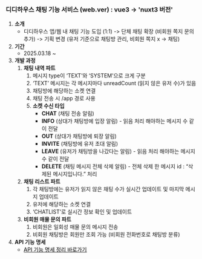 ### 디디하우스 채팅 기능 서비스 (web.ver) : vue3 -> 'nuxt3 버전'

1. **소개**
   - 디디하우스 앱/웹 내 채팅 기능 도입 (1:1) -> 단체 채팅 확장 (비회원 쪽지 문의 추가) -> 기획 변경 (유저 기준으로 채팅방 관리, 비회원 쪽지 x -> 채팅)
2. **기간**
   - 2025.03.18 ~
3. **개발 과정**
   1. **채팅 내역 파트**
      1. 메시지 type이 ‘TEXT’와 ‘SYSTEM’으로 크게 구분
      2. ‘TEXT’ 메시지는 각 메시지마다 unreadCount (읽지 않은 유저 수)가 있음
      3. 채팅방에 해당하는 소켓 연결
      4. 채팅 전송 시 /app 경로 사용
      5. **소켓 수신 타입**
         - **CHAT** (채팅 전송 알림)
         - **INFO** (상대가 채팅방에 입장 알림) - 읽음 처리 해야하는 메시지 수 같이 전달
         - **OUT** (상대가 채팅방에 퇴장 알림)
         - **INVITE** (채팅방에 유저 초대 알림)
         - **LEAVE** (유저가 채팅방을 나갔다는 알림) - 읽음 처리 해야하는 메시지 수 같이 전달
         - **DELETE** (채팅 메시지 전체 삭제 알림) - 전체 삭제 한 메시지 id : “삭제된 메시지입니다.” 처리
   2. **채팅 리스트 파트**
      1. 각 채팅방에는 유저가 읽지 않은 채팅 수가 실시간 업데이트 및 마지막 메시지 업데이트
      2. 유저에 해당하는 소켓 연결
      3. ‘CHATLIST’로 실시간 정보 확인 및 업데이트
   3. **비회원 매물 문의 파트**
      1. 비회원은 일회성 매물 문의 메시지 전송
      2. 비회원 채팅방은 회원만 조회 가능 (비회원 전화번호로 채팅방 분류)
4. **API 기능 명세**
   - <a href="https://www.notion.so/API-chat-erd-1e5caaf36f6f80218fe2f4eb729f0a44" style="color: black;">API 기능 명세 정리 바로가기</a>
